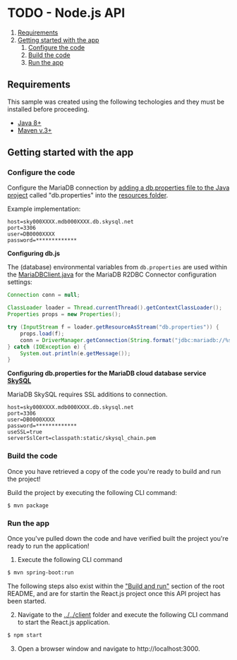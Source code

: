 # TODO - Node.js API

1. [Requirements](#requirements)
2. [Getting started with the app](#getting-started)
    1. [Configure the code](#configure-code)
    2. [Build the code](#build-code)
    3. [Run the app](#run-app)

## Requirements <a name="requirements"></a>

This sample was created using the following techologies and they must be installed before proceeding.

* [Java 8+](https://www.java.com/en/download/)
* [Maven v.3+](https://maven.apache.org/)

## Getting started with the app <a name="getting-started"></a>

### Configure the code <a name="configure-code"></a>

Configure the MariaDB connection by [adding a db.properties file to the Java project](https://docs.oracle.com/javase/tutorial/essential/environment/properties.html) called "db.properties" into the [resources folder](src/main/resources).

Example implementation:

```
host=sky000XXXX.mdb000XXXX.db.skysql.net
port=3306
user=DB0000XXXX
password=*************
```

**Configuring db.js**

The (database) environmental variables from `db.properties` are used within the [MariaDBClient.java](src/main/java/MariaDBClient.java) for the MariaDB R2DBC Connector configuration settings:

```java
Connection conn = null;

ClassLoader loader = Thread.currentThread().getContextClassLoader();
Properties props = new Properties();

try (InputStream f = loader.getResourceAsStream("db.properties")) {
    props.load(f);
    conn = DriverManager.getConnection(String.format("jdbc:mariadb://%s:%s/", props.getProperty("host"), props.getProperty("port")), props);
} catch (IOException e) {
    System.out.println(e.getMessage());
}
```

**Configuring db.properties for the MariaDB cloud database service [SkySQL](https://mariadb.com/products/skysql/)**

MariaDB SkySQL requires SSL additions to connection. 

```
host=sky000XXXX.mdb000XXXX.db.skysql.net
port=3306
user=DB0000XXXX
password=*************
useSSL=true
serverSslCert=classpath:static/skysql_chain.pem
```

### Build the code <a name="build-code"></a>

Once you have retrieved a copy of the code you're ready to build and run the project! 

Build the project by executing the following CLI command:

```
$ mvn package
```

### Run the app <a name="run-app"></a>

Once you've pulled down the code and have verified built the project you're ready to run the application! 

1. Execute the following CLI command 

```bash
$ mvn spring-boot:run
```

The following steps also exist within the ["Build and run"](../../#build-and-run-the-app-) section of the root README, and are for startin the React.js project once this API project has been started.

2. Navigate to the [../../client](client) folder and execute the following CLI command to start the React.js application.

```bash 
$ npm start
```

3. Open a browser window and navigate to http://localhost:3000.

